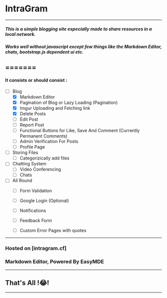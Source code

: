 # IntraGram 
---
##### This is a simple blogging site especially made to share resources in a local network.


##### Works well without javascript except few things like the Markdown Editor, chats, bootstrap.js dependent ui etc.
=======
---
#### It consists or should consist :
   - [ ] Blog
        - [x] Markdown Editor
        - [x] Pagination of Blog or Lazy Loading (Pagination)
        - [x] Imgur Uploading and Fetching link
        - [x] Delete Posts 
        - [ ] Edit Post
        - [ ] Report Post
        - [ ] Functional Buttons for Like, Save And Comment (Currently Permanent Comments)
        - [ ] Admin Verification For Posts
        - [ ] Profile Page
   - [ ] Storing Files
        - [ ] Categorizically add files 
   - [ ] Chatting System
        - [ ] Video Conferencing
        - [ ] Chats
   - [ ] All Round
        - [ ] Form Validation
        - [ ] Google Login (Optional)
        - [ ] Notifications
        - [ ] Feedback Form
        - [ ] Custom Error Pages with quotes
        
         

---
### Hosted on [intragram.cf]

### Markdown Editor, Powered By EasyMDE
---

## That's All !:joy:!
---



